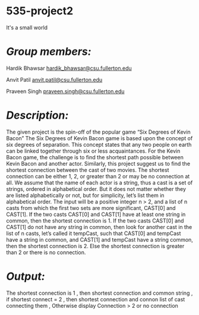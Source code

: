 # 535-project2
It's a small world

# _**Group members:**_

Hardik Bhawsar  hardik_bhawsar@csu.fullerton.edu

Anvit Patil     anvit.patil@csu.fullerton.edu     

Praveen Singh   praveen.singh@csu.fullerton.edu



# _**Description:**_

The given project is the spin-off of the popular game “Six Degrees of Kevin Bacon” The Six Degrees of Kevin Bacon game is based upon the concept of six degrees of separation. This concept states that any two people on earth can be linked together through six or less acquaintances. For the Kevin Bacon game, the challenge is to find the shortest path possible between Kevin Bacon and another actor. Similarly, this project suggest us to find the shortest connection between the cast of two movies. The shortest connection can be either 1, 2, or greater than 2 or may be no connection at all. We assume that the name of each actor is a string, thus a cast is a set of strings, ordered in alphabetical order. But it does not matter whether they are listed alphabetically or not, but for simplicity, let’s list them in alphabetical order. 
The input will be a positive integer n > 2, and a list of n casts from which the first two sets are more significant, CAST[0] and CAST[1]. If the two casts CAST[0] and CAST[1] have at least one string in common, then the shortest connection is 1. If the two casts CAST[0] and CAST[1] do not have any string in common, then look for another cast in the list of n casts, let’s called it tempCast, such that CAST[0] and tempCast have a string in common, and CAST[1] and tempCast have a string common, then the shortest connection is 2. Else the shortest connection is greater than 2 or there is no connection.



# _**Output:**_ 

The shortest connection is 1 , then shortest connection and common string , if shortest connect = 2 , then shortest connection and connon list of cast connecting them , Otherwise display Connection > 2 or no connection


